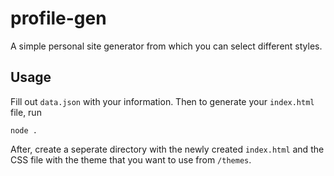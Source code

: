 # profile-gen

A simple personal site generator from which you can select different styles.

## Usage

Fill out `data.json` with your information. Then to generate your `index.html` file, run

```
node .
```

After, create a seperate directory with the newly created `index.html` and the CSS file with the theme that you want to use from `/themes`.

